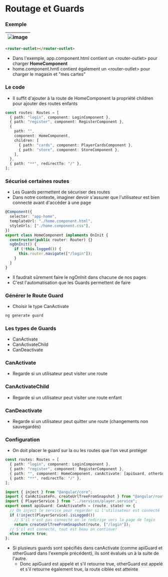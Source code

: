 # Routage et Guards

### Exemple

| ![image](/img/infos/Guards/5W5-s3-re1.jpg) |
| ------------------------------------------ |

```html
<router-outlet></router-outlet>
```

- Dans l'exemple, app.component.html contient un \<router-outlet\> pour charger **HomeComponent**
- home.component.hmtl contient également un \<router-outlet\> pour charger le magasin et "mes cartes"

### Le code

- Il suffit d'ajouter à la route de HomeComponent la propriété children pour ajouter des routes enfants

```ts
const routes: Routes = [
  { path: "login", component: LoginComponent },
  { path: "register", component: RegisterComponent },
  {
    path: "",
    component: HomeComponent,
    children: [
      { path: "cards", component: PlayerCardsComponent },
      { path: "store", component: StoreComponent },
    ],
  },
  { path: "**", redirectTo: "/" },
];
```

### Sécurisé certaines routes

- Les Guards permettent de sécuriser des routes
- Dans notre contexte, imaginer devoir s'assurer que l'utilisateur est bien connecté avant d'accéder à une page

```ts
@Component({
  selector: "app-home",
  templateUrl: "./home.component.html",
  styleUrls: ["./home.component.css"],
})
export class HomeComponent implements OnInit {
  constructor(public router: Router) {}
  ngOnInit() {
    if (!this.logged()) {
      this.router.navigate(["/login"]);
    }
  }
}
```

- Il faudrait sûrement faire le ngOnInit dans chacune de nos pages
- C'est l'automatisation que les Guards permettent de faire

### Générer le Route Guard

- Choisir le type CanActivate

```powershell
ng generate guard
```

### Les types de Guards

- CanActivate
- CanActivateChild
- CanDeactivate

### CanActivate

- Regarde si un utilisateur peut visiter une route

### CanActivateChild

- Regarde si un utilisateur peut visiter une route enfant

### CanDeactivate

- Regarde si un utilisateur peut quitter une route (changements non sauvegardés)

### Configuration

- On doit placer le guard sur la ou les routes que l'on veut protéger

```ts
const routes: Routes = [
  { path: "login", component: LoginComponent },
  { path: "register", component: RegisterComponent },
  { path: "", component: HomeComponent, canActivate: [apiGuard, otherGuard] },
  { path: "**", redirectTo: "/" },
];
```

```ts
import { inject } from "@angular/core";
import { CanActivateFn, createUrlTreeFromSnapshot } from "@angular/router";
import { PlayerService } from "../services/player.service";
export const apiGuard: CanActivateFn = (route, state) => {
  // On inject le service pour regarder si l'utilisateur est connecté
  if (!inject(PlayerService).isLogged())
    // S'il n'est pas connecté on le redirige vers la page de login
    return createUrlTreeFromSnapshot(route, ["/login"]);
  // S'il est connecté, tout est beau on continue!
  else return true;
};
```

- Si plusieurs guards sont spécifiés dans canActivate (comme apiGuard et otherGuard dans l'exemple précédent), ils sont évalués un à la suite de l'autre.
  - Donc apiGuard est appelé et s'il retourne true, otherGuard est appelé et s'il retourne également true, la route ciblée est atteinte
